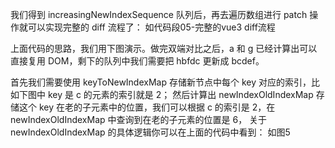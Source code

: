 我们得到 increasingNewIndexSequence 队列后，再去遍历数组进行 patch 操作就可以实现完整的 diff 流程了：
如代码段05-完整的vue3 diff流程

上面代码的思路，我们用下图演示。做完双端对比之后，a 和 g 已经计算出可以直接复用 DOM，剩下的队列中我们需要把 hbfdc 更新成 bcdef。

首先我们需要使用 keyToNewIndexMap 存储新节点中每个 key 对应的索引，比如下图中 key 是 c 的元素的索引就是 2；
然后计算出 newIndexOldIndexMap 存储这个 key 在老的子元素中的位置，我们可以根据 c 的索引是 2，在 newIndexOldIndexMap 中查询到在老的子元素的位置是 6， 关于 newIndexOldIndexMap 的具体逻辑你可以在上面的代码中看到： 如图5